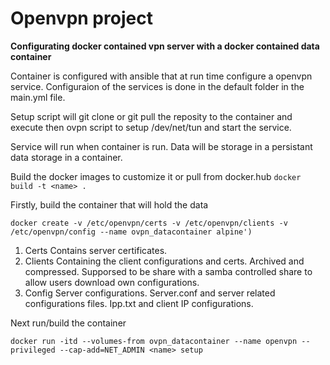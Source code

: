 # Openvpn project
**Configurating docker contained vpn server 
with a docker contained data container** 

Container is configured with ansible that at run time configure a openvpn
 service. Configuraion of the services is done in the default folder in the
main.yml file.

Setup script will git clone or git pull the reposity to the container and execute
then ovpn script to setup /dev/net/tun and start the service.

Service will run when container is run. Data will be storage in a persistant
 data storage in a container.

Build the docker images to customize it or pull from docker.hub
`docker build -t <name> .`


Firstly, build the container that will hold the data

`docker create -v /etc/openvpn/certs -v /etc/openvpn/clients -v /etc/openvpn/config --name ovpn_datacontainer alpine')`

1. Certs
	Contains server certificates.
2. Clients
	Containing the client configurations and certs. Archived and compressed. 
	Supporsed to be share with a samba controlled share to allow users download own configurations.
3. Config 
	Server configurations. Server.conf and server related configurations files. Ipp.txt and client IP configurations.

Next run/build the container

`docker run -itd --volumes-from ovpn_datacontainer --name openvpn --privileged --cap-add=NET_ADMIN <name> setup`
